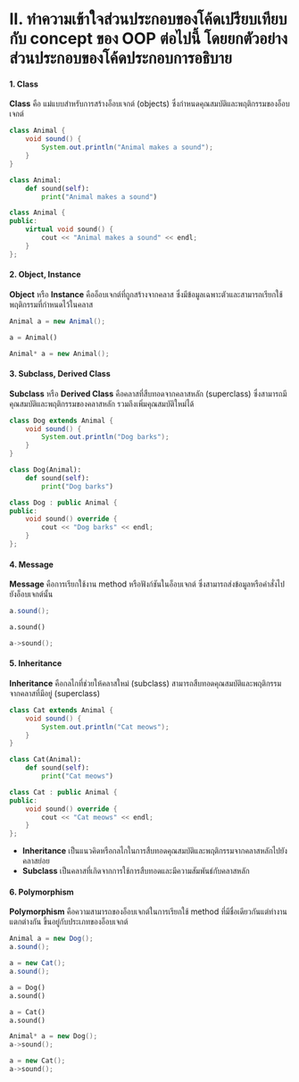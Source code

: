 # II. ทำความเข้าใจส่วนประกอบของโค้ดเปรียบเทียบกับ concept ของ OOP ต่อไปนี้ โดยยกตัวอย่างส่วนประกอบของโค้ดประกอบการอธิบาย

#### 1. Class

**Class** คือ แม่แบบสำหรับการสร้างอ็อบเจกต์ (objects) ซึ่งกำหนดคุณสมบัติและพฤติกรรมของอ็อบเจกต์

```java
class Animal {
    void sound() {
        System.out.println("Animal makes a sound");
    }
}

```

```python
class Animal:
    def sound(self):
        print("Animal makes a sound")
```

```cpp
class Animal {
public:
    virtual void sound() {
        cout << "Animal makes a sound" << endl;
    }
};
```

#### 2. Object, Instance

**Object** หรือ **Instance** คืออ็อบเจกต์ที่ถูกสร้างจากคลาส ซึ่งมีข้อมูลเฉพาะตัวและสามารถเรียกใช้พฤติกรรมที่กำหนดไว้ในคลาส

```java
Animal a = new Animal();
```

```python
a = Animal() 
```

```cpp
Animal* a = new Animal(); 
```

#### 3. Subclass, Derived Class

**Subclass** หรือ **Derived Class** คือคลาสที่สืบทอดจากคลาสหลัก (superclass) ซึ่งสามารถมีคุณสมบัติและพฤติกรรมของคลาสหลัก รวมถึงเพิ่มคุณสมบัติใหม่ได้

```java
class Dog extends Animal {
    void sound() {
        System.out.println("Dog barks");
    }
}
```

```python
class Dog(Animal):
    def sound(self):
        print("Dog barks")
```

```cpp
class Dog : public Animal {
public:
    void sound() override {
        cout << "Dog barks" << endl;
    }
};
```

#### 4. Message

**Message** คือการเรียกใช้งาน method หรือฟังก์ชันในอ็อบเจกต์ ซึ่งสามารถส่งข้อมูลหรือคำสั่งไปยังอ็อบเจกต์นั้น

```java
a.sound();
```

```python
a.sound()
```

```cpp
a->sound();
```

#### 5. Inheritance

**Inheritance** คือกลไกที่ช่วยให้คลาสใหม่ (subclass) สามารถสืบทอดคุณสมบัติและพฤติกรรมจากคลาสที่มีอยู่ (superclass)

```java
class Cat extends Animal {
    void sound() {
        System.out.println("Cat meows");
    }
}
```

```python
class Cat(Animal):
    def sound(self):
        print("Cat meows")
```

```cpp
class Cat : public Animal {
public:
    void sound() override {
        cout << "Cat meows" << endl;
    }
};
```

* **Inheritance** เป็นแนวคิดหรือกลไกในการสืบทอดคุณสมบัติและพฤติกรรมจากคลาสหลักไปยังคลาสย่อย
* **Subclass** เป็นคลาสที่เกิดจากการใช้การสืบทอดและมีความสัมพันธ์กับคลาสหลัก

#### 6. Polymorphism

**Polymorphism** คือความสามารถของอ็อบเจกต์ในการเรียกใช้ method ที่มีชื่อเดียวกันแต่ทำงานแตกต่างกัน ขึ้นอยู่กับประเภทของอ็อบเจกต์

```java
Animal a = new Dog();
a.sound(); 

a = new Cat();
a.sound(); 
```

```python
a = Dog()
a.sound() 

a = Cat()
a.sound()  
```

```cpp
Animal* a = new Dog();
a->sound(); 

a = new Cat();
a->sound(); 
```

